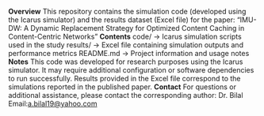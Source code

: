 **Overview**
This repository contains the simulation code (developed using the Icarus simulator) and the results dataset (Excel file) for the paper:
“IMU-DW: A Dynamic Replacement Strategy for Optimized Content Caching in Content-Centric Networks”
**Contents**
code/ → Icarus simulation scripts used in the study
results/ → Excel file containing simulation outputs and performance metrics
README.md → Project information and usage notes
**Notes**
This code was developed for research purposes using the Icarus simulator.
It may require additional configuration or software dependencies to run successfully.
Results provided in the Excel file correspond to the simulations reported in the published paper.
**Contact**
For questions or additional assistance, please contact the corresponding author:
Dr. Bilal
Email:a.bilal19@yahoo.com
